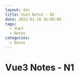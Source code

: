 ```yaml
---
layout: doc
title: Vue3 Notes - N1
date: 2022-01-10 16:00:00
tags:
  - Vue3
  - Notes
categories:
  - Notes
---
```


# Vue3 Notes - N1
